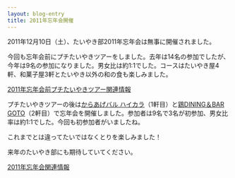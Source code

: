 ```yaml
---
layout: blog-entry
title: 2011年忘年会開催
---
```


2011年12月10日（土）、たいやき部2011年忘年会は無事に開催されました。

今回も忘年会前にプチたいやきツアーをしました。去年は14名の参加でしたが、今年は9名の参加になりました。男女比は約1:1でした。コースはたいやき屋4軒、和菓子屋3軒とたいやき以外の和の食も楽しみました。

[2011年忘年会前プチたいやきツアー関連情報](http://taiyaki.ru/wiki/116.html)

プチたいやきツアーの後は[からあげバル ハイカラ](http://r.gnavi.co.jp/b719402/)（1軒目）と[鶏DINING＆BAR GOTO](http://rp.gnavi.co.jp/6172241/)（2軒目）で忘年会を開催しました。参加者は9名で3名が初参加、男女比率は約1:1でした。今回も初参加者がいましたね。

これまでとは違ってたいではなくとりを楽しみました！

来年のたいやき部にも期待していてください。

[2011年忘年会関連情報](http://qwik.jp/taiyaki/115.html)

